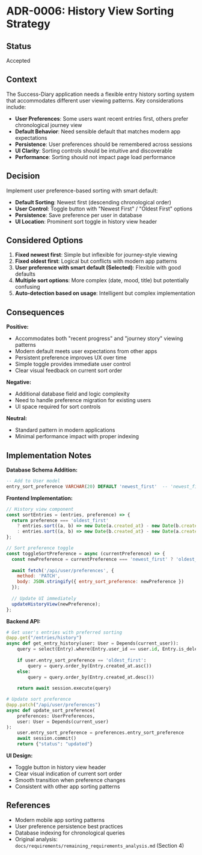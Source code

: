 # ADR-0006: History View Sorting Strategy

## Status

Accepted

## Context

The Success-Diary application needs a flexible entry history sorting system that accommodates different user viewing patterns. Key considerations include:

- **User Preferences**: Some users want recent entries first, others prefer chronological journey view
- **Default Behavior**: Need sensible default that matches modern app expectations
- **Persistence**: User preferences should be remembered across sessions
- **UI Clarity**: Sorting controls should be intuitive and discoverable
- **Performance**: Sorting should not impact page load performance

## Decision

Implement user preference-based sorting with smart default:

- **Default Sorting**: Newest first (descending chronological order)
- **User Control**: Toggle button with "Newest First" / "Oldest First" options
- **Persistence**: Save preference per user in database
- **UI Location**: Prominent sort toggle in history view header

## Considered Options

1. **Fixed newest first**: Simple but inflexible for journey-style viewing
2. **Fixed oldest first**: Logical but conflicts with modern app patterns
3. **User preference with smart default (Selected)**: Flexible with good defaults
4. **Multiple sort options**: More complex (date, mood, title) but potentially confusing
5. **Auto-detection based on usage**: Intelligent but complex implementation

## Consequences

**Positive:**
- Accommodates both "recent progress" and "journey story" viewing patterns
- Modern default meets user expectations from other apps
- Persistent preference improves UX over time
- Simple toggle provides immediate user control
- Clear visual feedback on current sort order

**Negative:**
- Additional database field and logic complexity
- Need to handle preference migration for existing users
- UI space required for sort controls

**Neutral:**
- Standard pattern in modern applications
- Minimal performance impact with proper indexing

## Implementation Notes

**Database Schema Addition:**
```sql
-- Add to User model
entry_sort_preference VARCHAR(20) DEFAULT 'newest_first'  -- 'newest_first' | 'oldest_first'
```

**Frontend Implementation:**
```javascript
// History view component
const sortEntries = (entries, preference) => {
  return preference === 'oldest_first' 
    ? entries.sort((a, b) => new Date(a.created_at) - new Date(b.created_at))
    : entries.sort((a, b) => new Date(b.created_at) - new Date(a.created_at));
};

// Sort preference toggle
const toggleSortPreference = async (currentPreference) => {
  const newPreference = currentPreference === 'newest_first' ? 'oldest_first' : 'newest_first';
  
  await fetch('/api/user/preferences', {
    method: 'PATCH',
    body: JSON.stringify({ entry_sort_preference: newPreference })
  });
  
  // Update UI immediately
  updateHistoryView(newPreference);
};
```

**Backend API:**
```python
# Get user's entries with preferred sorting
@app.get("/entries/history")
async def get_entry_history(user: User = Depends(current_user)):
    query = select(Entry).where(Entry.user_id == user.id, Entry.is_deleted == False)
    
    if user.entry_sort_preference == 'oldest_first':
        query = query.order_by(Entry.created_at.asc())
    else:
        query = query.order_by(Entry.created_at.desc())
    
    return await session.execute(query)

# Update sort preference
@app.patch("/api/user/preferences")
async def update_sort_preference(
    preferences: UserPreferences,
    user: User = Depends(current_user)
):
    user.entry_sort_preference = preferences.entry_sort_preference
    await session.commit()
    return {"status": "updated"}
```

**UI Design:**
- Toggle button in history view header
- Clear visual indication of current sort order
- Smooth transition when preference changes
- Consistent with other app sorting patterns

## References

- Modern mobile app sorting patterns
- User preference persistence best practices
- Database indexing for chronological queries
- Original analysis: `docs/requirements/remaining_requirements_analysis.md` (Section 4)